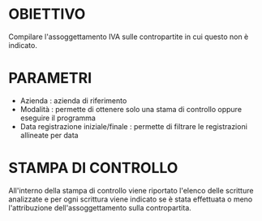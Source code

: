 # OBIETTIVO

Compilare l'assoggettamento IVA sulle contropartite in cui questo non è indicato.

# PARAMETRI

* Azienda :  azienda di riferimento
* Modalità :  permette di ottenere solo una stama di controllo oppure eseguire il programma
* Data registrazione iniziale/finale :  permette di filtrare le registrazioni allineate per data

# STAMPA DI CONTROLLO

All'interno della stampa di controllo viene riportato l'elenco delle scritture analizzate e per ogni scrittura viene indicato se è stata effettuata o meno l'attribuzione dell'assoggettamento sulla contropartita.
